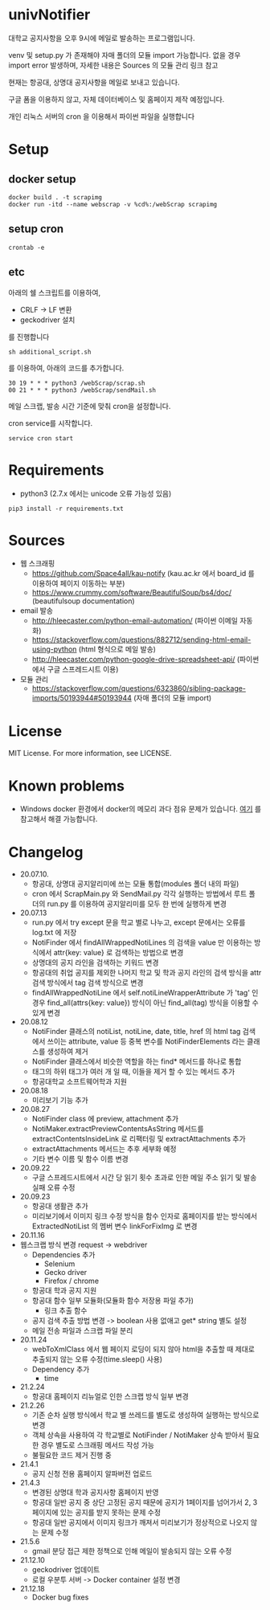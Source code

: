 # univNotifier
대학교 공지사항을 오후 9시에 메일로 발송하는 프로그램입니다.

venv 및 setup.py 가 존재해야 자매 폴더의 모듈 import 가능합니다. 없을 경우 import error 발생하며, 자세한 내용은 Sources 의 모듈 관리 링크 참고


현재는 항공대, 상명대 공지사항을 메일로 보내고 있습니다.

구글 폼을 이용하지 않고, 자체 데이터베이스 및 홈페이지 제작 예정입니다.


개인 리눅스 서버의 cron 을 이용해서 파이썬 파일을 실행합니다
# Setup
## docker setup
```shell
docker build . -t scrapimg
docker run -itd --name webscrap -v %cd%:/webScrap scrapimg
```
## setup cron
```shell
crontab -e
```
## etc
아래의 쉘 스크립트를 이용하여,
- CRLF -> LF 변환
- geckodriver 설치

를 진행합니다
```shell
sh additional_script.sh
```
를 이용하여, 아래의 코드를 추가합니다.
```shell
30 19 * * * python3 /webScrap/scrap.sh
00 21 * * * python3 /webScrap/sendMail.sh
```
메일 스크랩, 발송 시간 기준에 맞춰 cron을 설정합니다.

cron service를 시작합니다.
```shell
service cron start
```

# Requirements
- python3 (2.7.x 에서는 unicode 오류 가능성 있음)
```shell
pip3 install -r requirements.txt
```
# Sources
- 웹 스크래핑
  - https://github.com/Space4all/kau-notify (kau.ac.kr 에서 board_id 를 이용하여 페이지 이동하는 부분)
  - https://www.crummy.com/software/BeautifulSoup/bs4/doc/ (beautifulsoup documentation)
- email 발송
  - http://hleecaster.com/python-email-automation/ (파이썬 이메일 자동화)
  - https://stackoverflow.com/questions/882712/sending-html-email-using-python (html 형식으로 메일 발송)
  - http://hleecaster.com/python-google-drive-spreadsheet-api/ (파이썬에서 구글 스프레드시트 이용)
- 모듈 관리
  - https://stackoverflow.com/questions/6323860/sibling-package-imports/50193944#50193944 (자매 폴더의 모듈 import)
  
# License
MIT License. For more information, see LICENSE.

# Known problems
- Windows docker 환경에서 docker의 메모리 과다 점유 문제가 있습니다. [여기](https://github.com/microsoft/WSL/issues/4166#issuecomment-526725261) 를 참고해서 해결 가능합니다.

# Changelog
- 20.07.10.
  - 항공대, 상명대 공지알리미에 쓰는 모듈 통합(modules 폴더 내의 파일)
  - cron 에서 ScrapMain.py 와 SendMail.py 각각 실행하는 방법에서 루트 폴더의 run.py 를 이용하여 공지알리미를 모두 한 번에 실행하게 변경
- 20.07.13
  - run.py 에서 try except 문을 학교 별로 나누고, except 문에서는 오류를 log.txt 에 저장
  - NotiFinder 에서 findAllWrappedNotiLines 의 검색을 value 만 이용하는 방식에서 attr{key: value} 로 검색하는 방법으로 변경
  - 상명대의 공지 라인을 검색하는 키워드 변경
  - 항공대의 취업 공지를 제외한 나머지 학교 및 학과 공지 라인의 검색 방식을 attr 검색 방식에서 tag 검색 방식으로 변경
  - findAllWrappedNotiLine 에서 self.notiLineWrapperAttribute 가 'tag' 인 경우 find_all(attrs{key: value}) 방식이 아닌 find_all(tag) 방식을 이용할 수 있게 변경
- 20.08.12
  - NotiFinder 클래스의 notiList, notiLine, date, title, href 의 html tag 검색에서 쓰이는 attribute, value 등 중복 변수를 NotiFinderElements 라는 클래스를 생성하여 제거
  - NotiFinder 클래스에서 비슷한 역할을 하는 find* 메서드를 하나로 통합
  - 태그의 하위 태그가 여러 개 일 때, 이들을 제거 할 수 있는 메서드 추가
  - 항공대학교 소프트웨어학과 지원
- 20.08.18
  - 미리보기 기능 추가
- 20.08.27
  - NotiFinder class 에 preview, attachment 추가
  - NotiMaker.extractPreviewContentsAsString 메서드를 extractContentsInsideLink 로 리팩터링 및 extractAttachments 추가
  - extractAttachments 메서드는 추후 세부화 예정
  - 기타 변수 이름 및 함수 이름 변경
- 20.09.22
  - 구글 스프레드시트에서 시간 당 읽기 횟수 초과로 인한 메일 주소 읽기 및 발송 실패 오류 수정
- 20.09.23
  - 항공대 생활관 추가
  - 미리보기에서 이미지 링크 수정 방식을 함수 인자로 홈페이지를 받는 방식에서 ExtractedNotiList 의 멤버 변수 linkForFixImg 로 변경
- 20.11.16
- 웹스크랩 방식 변경 request -> webdriver
  - Dependencies 추가
    - Selenium
    - Gecko driver
    - Firefox / chrome
  - 항공대 학과 공지 지원
  - 항공대 함수 일부 모듈화(모듈화 함수 저장용 파일 추가)
    - 링크 추출 함수
  - 공지 검색 추출 방법 변경 -> boolean 사용 없애고 get* string 별도 설정
  - 메일 전송 파일과 스크랩 파일 분리
- 20.11.24
  - webToXmlClass 에서 웹 페이지 로딩이 되지 않아 html을 추출할 때 제대로 추출되지 않는 오류 수정(time.sleep() 사용)
  - Dependency 추가
    - time
- 21.2.24
  - 항공대 홈페이지 리뉴얼로 인한 스크랩 방식 일부 변경
- 21.2.26
  - 기존 순차 실행 방식에서 학교 별 쓰레드를 별도로 생성하여 실행하는 방식으로 변경
  - 객체 상속을 사용하여 각 학교별로 NotiFinder / NotiMaker 상속 받아서 필요 한 경우 별도로 스크래핑 메서드 작성 가능
  - 불필요한 코드 제거 진행 중
- 21.4.1
  - 공지 신청 전용 홈페이지 알파버전 업로드
- 21.4.3
  - 변경된 상명대 학과 공지사항 홈페이지 반영
  - 항공대 일반 공지 중 상단 고정된 공지 때문에 공지가 1페이지를 넘어가서 2, 3페이지에 있는 공지를 받지 못하는 문제 수정
  - 항공대 일반 공지에서 이미지 링크가 깨져서 미리보기가 정상적으로 나오지 않는 문제 수정
- 21.5.6
  - gmail 분당 접근 제한 정책으로 인해 메일이 발송되지 않는 오류 수정
- 21.12.10
  - geckodriver 업데이트
  - 로컬 우분투 서버 -> Docker container 설정 변경
- 21.12.18
  - Docker bug fixes
